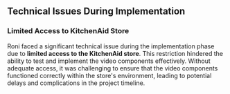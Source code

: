 ## Technical Issues During Implementation

### Limited Access to KitchenAid Store

Roni faced a significant technical issue during the implementation phase due to **limited access to the KitchenAid store**. This restriction hindered the ability to test and implement the video components effectively. Without adequate access, it was challenging to ensure that the video components functioned correctly within the store's environment, leading to potential delays and complications in the project timeline.